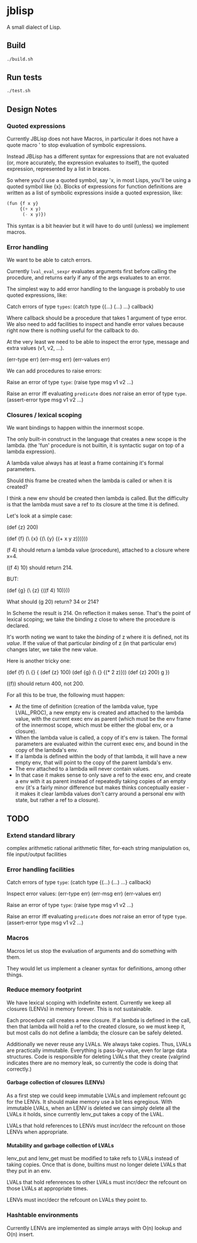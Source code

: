 # jblisp

A small dialect of Lisp.

## Build

```bash
./build.sh
```

## Run tests

```bash
./test.sh
```

## Design Notes

### Quoted expressions

Currently JBLisp does not have Macros, in particular it does not have a quote
macro ' to stop evaluation of symbolic expressions.

Instead JBLisp has a different syntax for expressions that are not evaluated
(or, more accurately, the expression evaluates to itself), the quoted
expression, represented by a list in braces.

So where you'd use a quoted symbol, say 'x, in most Lisps, you'll be using
a quoted symbol like {x}. Blocks of expressions for function definitions are
written as a list of symbolic expressions inside a quoted expression, like:

```lisp
(fun {f x y}
     {(+ x y)
      (- x y)})
```

This syntax is a bit heavier but it will have to do until (unless) we implement
macros.

### Error handling

We want to be able to catch errors.

Currently `lval_eval_sexpr` evaluates arguments first before calling the procedure,
and returns early if any of the args evaluates to an error.

The simplest way to add error handling to the language is probably to use
quoted expressions, like:

Catch errors of type `types`:
(catch type {(...) (...) ...} callback)

Where callback should be a procedure that takes 1 argument of type error.
We also need to add facilities to inspect and handle error values because
right now there is nothing useful for the callback to do.

At the very least we need to be able to inspect the error type, message and
extra values (v1, v2, ...).

(err-type err)
(err-msg err)
(err-values err)

We can add procedures to raise errors:

Raise an error of type `type`:
(raise type msg v1 v2 ...)

Raise an error iff evaluating `predicate` does *not* raise an error of type `type`.
(assert-error type  msg v1 v2 ...)

### Closures / lexical scoping

We want bindings to happen within the innermost scope.

The only built-in construct in the language that creates a new scope is the
lambda. (the 'fun' procedure is not builtin, it is syntactic sugar on top
of a lambda expression).

A lambda value always has at least a frame containing it's formal parameters.

Should this frame be created when the lambda is called or when it is created?

I think a new env should be created then lambda is called. But the difficulty
is that the lambda must save a ref to its closure at the time it is defined.

Let's look at a simple case:

(def {z} 200)

(def {f} (\ {x} {(\ {y} {(+ x y z)})}))

(f 4) should return a lambda value (procedure), attached to a closure where
x=4.

((f 4) 10) should return 214.

BUT:

(def {g} (\ {z} {((f 4) 10)}))

What should (g 20) return? 34 or 214?

In Scheme the result is 214. On reflection it makes sense. That's the point
of lexical scoping; we take the binding z close to where the procedure is
declared.

It's worth noting we want to take the *binding* of z where it is defined, not
its *value*. If the value of that particular *binding* of z (in that particular
env) changes later, we take the new value.

Here is another tricky one:

(def {f} (\ {} {
    (def {z} 100)
    (def {g} (\ {} {(* 2 z)}))
    (def {z} 200)
    g
    })

((f)) should return 400, not 200.

For all this to be true, the following must happen:

- At the time of definition (creation of the lambda value, type LVAL_PROC),
  a new empty env is created and attached to the lambda value, with the current
  exec env as parent (which must be the env frame of the innermost scope, which
  must be either the global env, or a closure).
- When the lambda value is called, a copy of it's env is taken. The formal
  parameters are evaluated within the current exec env, and bound in the
  copy of the lambda's env.
- If a lambda is defined within the body of that lambda, it will have a new
  empty env, that will point to the copy of the parent lambda's env.
- The env attached to a lambda will never contain values.
- In that case it makes sense to only save a ref to the exec env, and create
  a env with it as parent instead of repeatedly taking copies of an empty env
  (it's a fairly minor difference but makes thinks conceptually easier - it
  makes it clear lambda values don't carry around a personal env with state,
  but rather a ref to a closure).

## TODO

### Extend standard library

complex arithmetic
rational arithmetic
filter, for-each
string manipulation
os, file input/output facilities

### Error handling facilities

Catch errors of type `type`:
(catch type {(...) (...) ...} callback)

Inspect error values:
(err-type err)
(err-msg err)
(err-values err)

Raise an error of type `type`:
(raise type msg v1 v2 ...)

Raise an error iff evaluating `predicate` does *not* raise an error of type `type`.
(assert-error type  msg v1 v2 ...)

### Macros

Macros let us stop the evaluation of arguments and do something with them.

They would let us implement a cleaner syntax for definitions, among other
things.

### Reduce memory footprint

We have lexical scoping with indefinite extent. Currently we keep all
closures (LENVs) in memory forever. This is not sustainable.

Each procedure call creates a new closure. If a lambda is defined in the call,
then that lambda will hold a ref to the created closure, so we must keep it,
but most calls do not define a lambda; the closure can be safely deleted.

Additionally we never reuse any LVALs. We always take copies. Thus, LVALs are
practically immutable. Everything is pass-by-value, even for large data
structures. Code is responsible for deleting LVALs that they create (valgrind
indicates there are no memory leak, so currently the code is doing that
correctly.)

#### Garbage collection of closures (LENVs)

As a first step we could keep immutable LVALs and implement refcount gc for
the LENVs. It should make memory use a bit less egregious. With immutable
LVALs, when an LENV is deleted we can simply delete all the LVALs it holds,
since currently lenv\_put takes a copy of the LVAL.

LVALs that hold references to LENVs must incr/decr the refcount on those LENVs
when appropriate.

#### Mutability and garbage collection of LVALs

lenv\_put and lenv\_get must be modified to take refs to LVALs instead of taking
copies. Once that is done, builtins must no longer delete LVALs that they put
in an env.

LVALs that hold refenrences to other LVALs must incr/decr the refcount on those
LVALs at appropriate times.

LENVs must incr/decr the refcount on LVALs they point to.

### Hashtable environments

Currently LENVs are implemented as simple arrays with O(n) lookup
and O(n) insert.
